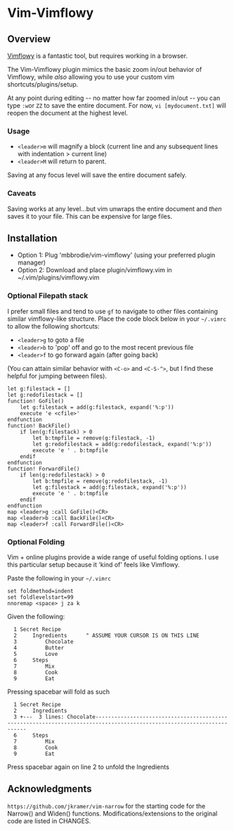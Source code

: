 # Vim-Vimflowy
## Overview 
[Vimflowy](https://github.com/WuTheFWasThat/vimflowy) is a fantastic tool, but requires working in a browser. 

The Vim-Vimflowy plugin mimics the basic zoom in/out behavior of Vimflowy, while *also* allowing you to use your custom vim shortcuts/plugins/setup. 

At any point during editing -- no matter how far zoomed in/out -- you can type `:w`or `ZZ` to save the entire document. For now, `vi [mydocument.txt]` will reopen the document at the highest level.

### Usage 
- `<leader>m` will magnify a block (current line and any subsequent lines with indentation > current line)
- `<leader>M` will return to parent.

Saving at any focus level will save the entire document safely. 

### Caveats
Saving works at any level...but vim unwraps the entire document and *then* saves it to your file. This can be expensive for large files.


## Installation
- Option 1: 
Plug 'mbbrodie/vim-vimflowy' 
(using your preferred plugin manager)
- Option 2:
Download and place plugin/vimflowy.vim in ~/.vim/plugins/vimflowy.vim

### Optional Filepath stack
I prefer small files and tend to use `gf` to navigate to other files containing similar vimflowy-like structure.
Place the code block below in your `~/.vimrc` to allow the following shortcuts:
- `<leader>g` to goto a file
- `<leader>b` to 'pop' off and go to the most recent previous file
- `<leader>f` to go forward again (after going back)

(You can attain similar behavior with `<C-o>` and `<C-S-^>`, but I find these helpful for jumping between files).

```
let g:filestack = []
let g:redofilestack = []
function! GoFile()
    let g:filestack = add(g:filestack, expand('%:p'))
    execute 'e <cfile>'
endfunction
function! BackFile()
    if len(g:filestack) > 0 
        let b:tmpfile = remove(g:filestack, -1) 
        let g:redofilestack = add(g:redofilestack, expand('%:p'))
        execute 'e ' . b:tmpfile 
    endif
endfunction
function! ForwardFile()
    if len(g:redofilestack) > 0 
        let b:tmpfile = remove(g:redofilestack, -1) 
        let g:filestack = add(g:filestack, expand('%:p'))
        execute 'e ' . b:tmpfile
    endif
endfunction
map <leader>g :call GoFile()<CR>
map <leader>b :call BackFile()<CR>
map <leader>f :call ForwardFile()<CR>
```

### Optional Folding
Vim + online plugins provide a wide range of useful folding options. I use this particular setup because it 'kind of' feels like Vimflowy. 

Paste the following in your `~/.vimrc`
```
set foldmethod=indent
set foldlevelstart=99
nnoremap <space> j za k 
```

Given the following:
```
  1 Secret Recipe
  2     Ingredients      " ASSUME YOUR CURSOR IS ON THIS LINE
  3         Chocolate
  4         Butter
  5         Love
  6     Steps
  7         Mix
  8         Cook
  9         Eat
```
Pressing spacebar will fold as such

```
  1 Secret Recipe
  2     Ingredients
  3 +---  3 lines: Chocolate----------------------------------------------------------------------------------------------------------------------
  6     Steps
  7         Mix
  8         Cook
  9         Eat
```
Press spacebar again on line 2 to unfold the Ingredients


## Acknowledgments
`https://github.com/jkramer/vim-narrow` for the starting code for the Narrow() and Widen() functions. Modifications/extensions to the original code are listed in CHANGES.

